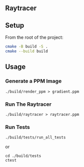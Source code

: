 ## Raytracer

## Setup
From the root of the project:
```bash
cmake -B build -S .
cmake --build build
```

## Usage
### Generate a PPM Image
```
./build/render_ppm > gradient.ppm
```

### Run The Raytracer
```
./build/raytracer > raytracer.ppm
```

### Run Tests
```
./build/tests/run_all_tests
```

or 

```
cd ./build/tests
ctest
```